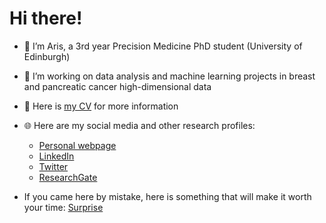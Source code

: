 # Hi there!

- 👋 I’m Aris, a 3rd year Precision Medicine PhD student (University of Edinburgh)
- 👀 I’m working on data analysis and machine learning projects in breast and pancreatic cancer high-dimensional data


- 📝 Here is [my CV](https://github.com/sionaris/sionaris/files/8693483/iCV_2022.pdf) for more information

- 🌐 Here are my social media and other research profiles:
  - [Personal webpage](https://www.ed.ac.uk/profile/aristeidis-sionakidis)
  - [LinkedIn](https://www.linkedin.com/feed/)
  - [Twitter](https://twitter.com/sionakidis)
  - [ResearchGate](https://www.researchgate.net/profile/Aristeidis-Sionakidis)

- If you came here by mistake, here is something that will make it worth your time: [Surprise](https://giphy.com/gifs/koodocanada-koodoraf-29MIbJC4aRAFOafBiP/fullscreen)
<!---
sionaris/sionaris is a ✨ special ✨ repository because its `README.md` (this file) appears on your GitHub profile.
You can click the Preview link to take a look at your changes.
--->

